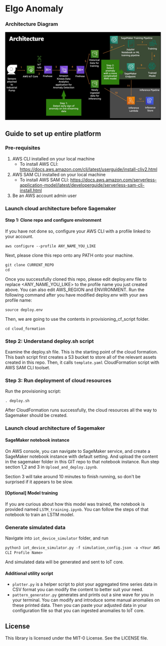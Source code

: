 # Elgo Anomaly

### Architecture Diagram

![Architecture Diagram](./architecture_diagram.jpg)

## Guide to set up entire platform

### Pre-requisites

1. AWS CLI installed on your local machine
   - To install AWS CLI: https://docs.aws.amazon.com/cli/latest/userguide/install-cliv2.html
2. AWS SAM CLI installed on your local machine
   - To install AWS SAM CLI: https://docs.aws.amazon.com/serverless-application-model/latest/developerguide/serverless-sam-cli-install.html
3. Be an AWS account admin user

### Launch cloud architecture before Sagemaker

#### Step 1: Clone repo and configure environment

If you have not done so, configure your AWS CLI with a profile linked to your account.

```
aws configure --profile ANY_NAME_YOU_LIKE
```

Next, please clone this repo onto any PATH onto your machine.

```
git clone CURRENT_REPO
cd
```

Once you successfully cloned this repo, please edit deploy.env file to replace <ANY_NAME_YOU_LIKE> to the profile name you just created above. You can also edit AWS_REGION and ENVIRONMENT. Run the following command after you have modified deploy.env with your aws profile name:

```
source deploy.env
```

Then, we are going to use the contents in provisioning_cf_script folder.

```
cd cloud_formation
```

### Step 2: Understand deploy.sh script

Examine the deploy.sh file. This is the starting point of the cloud formation.
This bash script first creates a S3 bucket to store all of the relevant assets created in this repo. Then, it
calls `template.yaml` CloudFormation script with AWS SAM CLI toolset.

### Step 3: Run deployment of cloud resources

Run the provisioning script:

```
. deploy.sh
```

After CloudFormation runs successfully, the cloud resources all the way to Sagemaker should be created.

### Launch cloud architecture of Sagemaker

#### SageMaker notebook instance

On AWS console, you can navigate to SageMaker service, and create a SageMaker notebook instance with default setting. And upload the content in the sagemaker folder in this GIT repo to that notebook instance. Run step section 1,2 and 3 in `Upload_and_deploy.ipynb`.

Section 3 will take around 10 minutes to finish running, so don't be surprised if it appears to be slow.

#### [Optional] Model training

If you are curious about how this model was trained, the notebook is provided named `LSTM_training.ipynb`. You can follow the steps of that notebook to train an LSTM model.

### Generate simulated data

Navigate into `iot_device_simulator` folder, and run

```
python3 iot_device_simulator.py -f simulation_config.json -a <Your AWS CLI Profile Name>
```

And simulated data will be generated and sent to IoT core.

#### Additional utility script

- `plotter.py` is a helper script to plot your aggregated time series data in CSV format you can modify the content to better suit your need.
- `pattern_generator.py` generates and prints out a sine wave for you in your terminal. You can modify and introduce some manual anomalies on these printed data. Then you can paste your adjusted data in your configuration file so that you can ingested anomalies to IoT core.

## License

This library is licensed under the MIT-0 License. See the LICENSE file.
